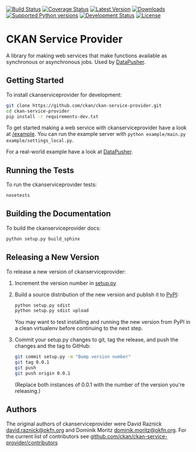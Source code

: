 [![Build Status](https://travis-ci.org/ckan/ckan-service-provider.png?branch=master)](https://travis-ci.org/ckan/ckan-service-provider)
[![Coverage Status](https://coveralls.io/repos/ckan/ckan-service-provider/badge.png?branch=master)](https://coveralls.io/r/ckan/ckan-service-provider?branch=master)
[![Latest Version](https://pypip.in/version/ckanserviceprovider/badge.svg)](https://pypi.python.org/pypi/ckanserviceprovider/)
[![Downloads](https://pypip.in/download/ckanserviceprovider/badge.svg)](https://pypi.python.org/pypi/ckanserviceprovider/)
[![Supported Python versions](https://pypip.in/py_versions/ckanserviceprovider/badge.svg)](https://pypi.python.org/pypi/ckanserviceprovider/)
[![Development Status](https://pypip.in/status/ckanserviceprovider/badge.svg)](https://pypi.python.org/pypi/ckanserviceprovider/)
[![License](https://pypip.in/license/ckanserviceprovider/badge.svg)](https://pypi.python.org/pypi/ckanserviceprovider/)

[DataPusher]: https://github.com/okfn/datapusher
[PyPI]: https://pypi.python.org/pypi/ckanserviceprovider


# CKAN Service Provider

A library for making web services that make functions available as synchronous
or asynchronous jobs. Used by [DataPusher][].


## Getting Started

To install ckanserviceprovider for development:

```bash
git clone https://github.com/ckan/ckan-service-provider.git
cd ckan-service-provider
pip install -r requirements-dev.txt
```

To get started making a web service with ckanserviceprovider have a look at
[/example](example). You can run the example server with
`python example/main.py example/settings_local.py`.

For a real-world example have a look at [DataPusher][].


## Running the Tests

To run the ckanserviceprovider tests:

```bash
nosetests
```


## Building the Documentation

To build the ckanserviceprovider docs:

```bash
python setup.py build_sphinx
```


## Releasing a New Version

To release a new version of ckanserviceprovider:

1. Increment the version number in [setup.py](setup.py)

2. Build a source distribution of the new version and publish it to
   [PyPI][]:

   ```bash
   python setup.py sdist
   python setup.py sdist upload
   ```

   You may want to test installing and running the new version from PyPI in a
   clean virtualenv before continuing to the next step.

3. Commit your setup.py changes to git, tag the release, and push the changes
   and the tag to GitHub:

   ```bash
   git commit setup.py -m "Bump version number"
   git tag 0.0.1
   git push
   git push origin 0.0.1
   ```

   (Replace both instances of 0.0.1 with the number of the version you're
   releasing.)


## Authors

The original authors of ckanserviceprovider were
David Raznick <david.raznick@okfn.org> and
Dominik Moritz <dominik.moritz@okfn.org>. For the current list of contributors
see [github.com/ckan/ckan-service-provider/contributors](https://github.com/ckan/ckan-service-provider/contributors)
